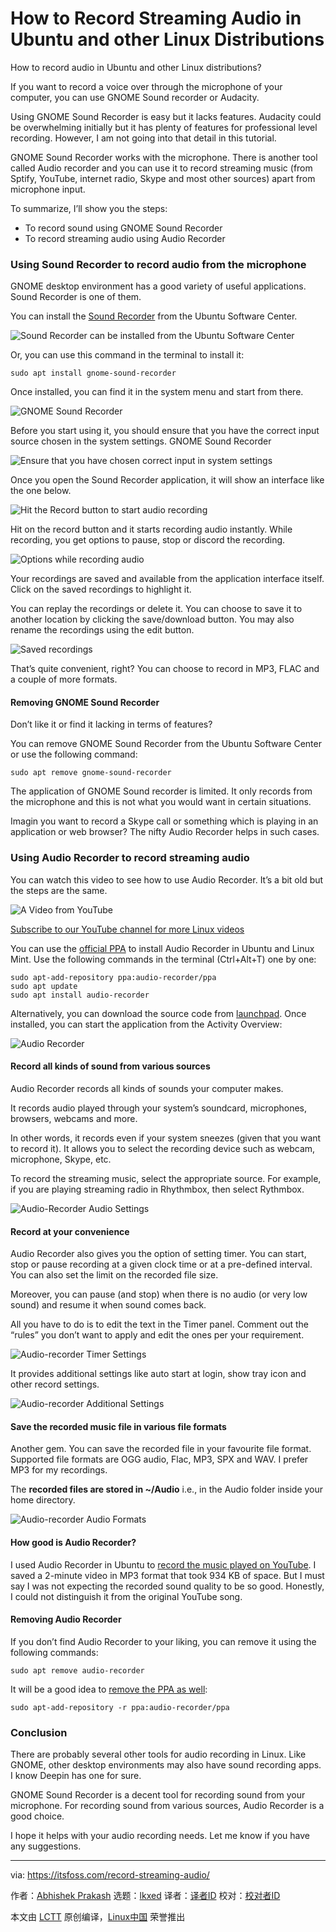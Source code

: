 [#]: subject: "How to Record Streaming Audio in Ubuntu and other Linux Distributions"
[#]: via: "https://itsfoss.com/record-streaming-audio/"
[#]: author: "Abhishek Prakash https://itsfoss.com/"
[#]: collector: "lkxed"
[#]: translator: "FYJNEVERFOLLOWS"
[#]: reviewer: " "
[#]: publisher: " "
[#]: url: " "

How to Record Streaming Audio in Ubuntu and other Linux Distributions
======
How to record audio in Ubuntu and other Linux distributions?

If you want to record a voice over through the microphone of your computer, you can use GNOME Sound recorder or Audacity.

Using GNOME Sound Recorder is easy but it lacks features. Audacity could be overwhelming initially but it has plenty of features for professional level recording. However, I am not going into that detail in this tutorial.

GNOME Sound Recorder works with the microphone. There is another tool called Audio recorder and you can use it to record streaming music (from Sptify, YouTube, internet radio, Skype and most other sources) apart from microphone input.

To summarize, I’ll show you the steps:

* To record sound using GNOME Sound Recorder
* To record streaming audio using Audio Recorder

### Using Sound Recorder to record audio from the microphone

GNOME desktop environment has a good variety of useful applications. Sound Recorder is one of them.

You can install the [Sound Recorder][1] from the Ubuntu Software Center.

![Sound Recorder can be installed from the Ubuntu Software Center][2]

Or, you can use this command in the terminal to install it:

```
sudo apt install gnome-sound-recorder
```

Once installed, you can find it in the system menu and start from there.

![GNOME Sound Recorder][3]

Before you start using it, you should ensure that you have the correct input source chosen in the system settings. GNOME Sound Recorder

![Ensure that you have chosen correct input in system settings][4]

Once you open the Sound Recorder application, it will show an interface like the one below.

![Hit the Record button to start audio recording][5]

Hit on the record button and it starts recording audio instantly. While recording, you get options to pause, stop or discord the recording.

![Options while recording audio][6]

Your recordings are saved and available from the application interface itself. Click on the saved recordings to highlight it.

You can replay the recordings or delete it. You can choose to save it to another location by clicking the save/download button. You may also rename the recordings using the edit button.

![Saved recordings][7]

That’s quite convenient, right? You can choose to record in MP3, FLAC and a couple of more formats.

#### Removing GNOME Sound Recorder

Don’t like it or find it lacking in terms of features?

You can remove GNOME Sound Recorder from the Ubuntu Software Center or use the following command:

```
sudo apt remove gnome-sound-recorder
```

The application of GNOME Sound recorder is limited. It only records from the microphone and this is not what you would want in certain situations.

Imagin you want to record a Skype call or something which is playing in an application or web browser? The nifty Audio Recorder helps in such cases.

### Using Audio Recorder to record streaming audio

You can watch this video to see how to use Audio Recorder. It’s a bit old but the steps are the same.

![A Video from YouTube][8]

[Subscribe to our YouTube channel for more Linux videos][9]

You can use the [official PPA][10] to install Audio Recorder in Ubuntu and Linux Mint. Use the following commands in the terminal (Ctrl+Alt+T) one by one:

```
sudo apt-add-repository ppa:audio-recorder/ppa
sudo apt update
sudo apt install audio-recorder
```

Alternatively, you can download the source code from [launchpad][11]. Once installed, you can start the application from the Activity Overview:

![Audio Recorder][12]

#### Record all kinds of sound from various sources

Audio Recorder records all kinds of sounds your computer makes.

It records audio played through your system’s soundcard, microphones, browsers, webcams and more.

In other words, it records even if your system sneezes (given that you want to record it). It allows you to select the recording device such as webcam, microphone, Skype, etc.

To record the streaming music, select the appropriate source. For example, if you are playing streaming radio in Rhythmbox, then select Rythmbox.

![Audio-Recorder Audio Settings][13]

#### Record at your convenience

Audio Recorder also gives you the option of setting timer. You can start, stop or pause recording at a given clock time or at a pre-defined interval. You can also set the limit on the recorded file size.

Moreover, you can pause (and stop) when there is no audio (or very low sound) and resume it when sound comes back.

All you have to do is to edit the text in the Timer panel. Comment out the “rules” you don’t want to apply and edit the ones per your requirement.

![Audio-recorder Timer Settings][14]

It provides additional settings like auto start at login, show tray icon and other record settings.

![Audio-recorder Additional Settings][15]

#### Save the recorded music file in various file formats

Another gem. You can save the recorded file in your favourite file format. Supported file formats are OGG audio, Flac, MP3, SPX and WAV. I prefer MP3 for my recordings.

The **recorded files are stored in ~/Audio** i.e., in the Audio folder inside your home directory.

![Audio-recorder Audio Formats][16]

#### How good is Audio Recorder?

I used Audio Recorder in Ubuntu to [record the music played on YouTube][17]. I saved a 2-minute video in MP3 format that took 934 KB of space. But I must say I was not expecting the recorded sound quality to be so good. Honestly, I could not distinguish it from the original YouTube song.

#### Removing Audio Recorder

If you don’t find Audio Recorder to your liking, you can remove it using the following commands:

```
sudo apt remove audio-recorder
```

It will be a good idea to [remove the PPA as well][18]:

```
sudo apt-add-repository -r ppa:audio-recorder/ppa
```

### Conclusion

There are probably several other tools for audio recording in Linux. Like GNOME, other desktop environments may also have sound recording apps. I know Deepin has one for sure.

GNOME Sound Recorder is a decent tool for recording sound from your microphone. For recording sound from various sources, Audio Recorder is a good choice.

I hope it helps with your audio recording needs. Let me know if you have any suggestions.

--------------------------------------------------------------------------------

via: https://itsfoss.com/record-streaming-audio/

作者：[Abhishek Prakash][a]
选题：[lkxed][b]
译者：[译者ID](https://github.com/FYJNEVERFOLLOWS)
校对：[校对者ID](https://github.com/校对者ID)

本文由 [LCTT](https://github.com/LCTT/TranslateProject) 原创编译，[Linux中国](https://linux.cn/) 荣誉推出

[a]: https://itsfoss.com/
[b]: https://github.com/lkxed
[1]: https://wiki.gnome.org/Apps/SoundRecorder
[2]: https://itsfoss.com/wp-content/uploads/2022/08/sound-recorder-ubuntu.png
[3]: https://itsfoss.com/wp-content/uploads/2022/08/sound-recorder.png
[4]: https://itsfoss.com/wp-content/uploads/2022/08/microphone-settings-ubuntu.png
[5]: https://itsfoss.com/wp-content/uploads/2022/08/using-sound-recorder-linux.png
[6]: https://itsfoss.com/wp-content/uploads/2022/08/sound-recording-with-sound-recorder.png
[7]: https://itsfoss.com/wp-content/uploads/2022/08/sound-recorder-interface.png
[8]: https://youtu.be/o7Ia2QGeB7Q
[9]: https://www.youtube.com/c/itsfoss?sub_confirmation=1
[10]: https://launchpad.net/~audio-recorder/+archive/ubuntu/ppa
[11]: https://launchpad.net/audio-recorder
[12]: https://itsfoss.com/wp-content/uploads/2022/08/audio-recorder-in-overview.png
[13]: https://itsfoss.com/wp-content/uploads/2022/08/audio-recorder-audio-settings.png
[14]: https://itsfoss.com/wp-content/uploads/2022/08/audio-recorder-timer-settings.png
[15]: https://itsfoss.com/wp-content/uploads/2022/08/audio-recorder-additional-settings.png
[16]: https://itsfoss.com/wp-content/uploads/2022/08/audio-recorder-audio-formats.png
[17]: https://itsfoss.com/youtube-dl-audio-only/
[18]: https://itsfoss.com/how-to-remove-or-delete-ppas-quick-tip/
